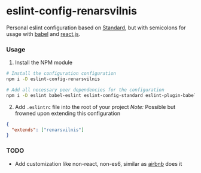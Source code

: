 # eslint-config-renarsvilnis
Personal eslint configuration based on [Standard](https://github.com/Flet/semistandard), but with semicolons for usage with [babel](http://babeljs.io/) and [react.js](http://facebook.github.io/react/).


### Usage
1. Install the NPM module
```bash
# Install the configuration configuration
npm i -D eslint-config-renarsvilnis

# Add all necessary peer dependencies for the configuration
npm i -D eslint babel-eslint eslint-config-standard eslint-plugin-babel eslint-plugin-promise eslint-plugin-react eslint-plugin-standard
```

2. Add `.eslintrc` file into the root of your project
*Note:* Possible but frowned upon extending this configuration

```json
{
  "extends": ["renarsvilnis"]
}
```

### TODO
- Add customization like non-react, non-es6, similar as [airbnb](https://www.npmjs.com/package/eslint-config-airbnb) does it
